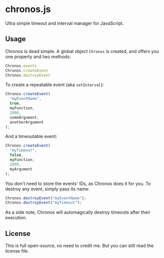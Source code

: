 chronos.js
==========

Ultra simple timeout and interval manager for JavaScript.

Usage
-----

Chronos is dead simple. A global object `Chronos` is created, and offers you
one property and two methods:

```javascript
Chronos.events
Chronos.createEvent
Chronos.destroyEvent
```

To create a repeatable event (aka `setInterval`):

```javascript
Chronos.createEvent(
  "myEventName",
  true,
  myFunction,
  2000,
  someArgument,
  anotherArgument
);
```

And a timeoutable event:

```javascript
Chronos.createEvent(
  "myTimeout",
  false,
  myFunction,
  3000,
  myArgument
);
```

You don't need to store the events' IDs, as Chronos does it for you. To destroy
any event, simply pass its name:

```javascript
Chronos.destroyEvent("myEventName");
Chronos.destroyEvent("myTimeout");
```

As a side note, Chronos will automagically destroy timeouts after their
execution.

License
-------

This is full open-source, no need to credit me. But you can still read the
license file.